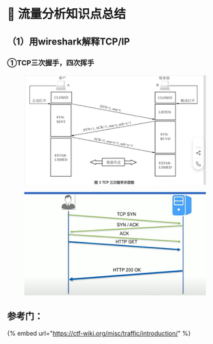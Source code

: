 # 🍔 流量分析知识点总结

## （1）用wireshark解释TCP/IP

### ①TCP三次握手，四次挥手

<figure><img src="../.gitbook/assets/image (45).png" alt=""><figcaption></figcaption></figure>

<figure><img src="../.gitbook/assets/image (46).png" alt=""><figcaption></figcaption></figure>

































## 参考门：

{% embed url="https://ctf-wiki.org/misc/traffic/introduction/" %}
